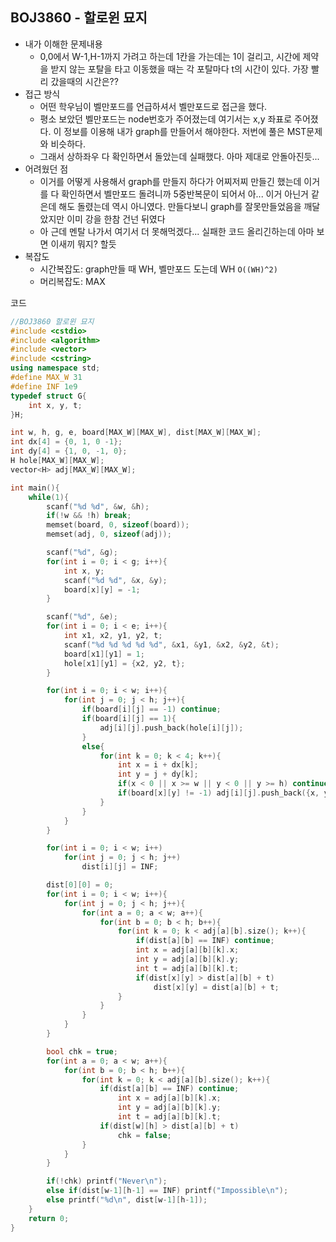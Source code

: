 ## BOJ3860 - 할로윈 묘지

- 내가 이해한 문제내용
  - 0,0에서 W-1,H-1까지 가려고 하는데 1칸을 가는데는 1이 걸리고, 시간에 제약을 받지 않는 포탈을 타고 이동했을 때는 각 포탈마다 t의 시간이 있다. 가장 빨리 갔을때의 시간은??
- 접근 방식
  - 어떤 학우님이 벨만포드를 언급하셔서 벨만포드로 접근을 했다.
  - 평소 보았던 벨만포드는 node번호가 주어졌는데 여기서는 x,y 좌표로 주어졌다. 이 정보를 이용해 내가 graph를 만들어서 해야한다. 저번에 풀은 MST문제와 비슷하다.
  - 그래서 상하좌우 다 확인하면서 돌았는데 실패했다. 아마 제대로 안돌아진듯...
- 어려웠던 점
  - 이거를 어떻게 사용해서 graph를 만들지 하다가 어찌저찌 만들긴 했는데 이거를 다 확인하면서 벨만포드 돌려니까 5중반복문이 되어서 아... 이거 아닌거 같은데 해도 돌렸는데 역시 아니였다. 만들다보니 graph를 잘못만들었음을 깨달았지만 이미 강을 한참 건넌 뒤였다
  - 아 근데 멘탈 나가서 여기서 더 못해먹겠다... 실패한 코드 올리긴하는데 아마 보면 이새끼 뭐지? 할듯
- 복잡도
  - 시간복잡도:  graph만들 때 WH, 벨만포드 도는데 WH `O((WH)^2)`
  - 머리복잡도: MAX

코드

```c++
//BOJ3860 할로윈 묘지
#include <cstdio>
#include <algorithm>
#include <vector>
#include <cstring>
using namespace std;
#define MAX_W 31
#define INF 1e9
typedef struct G{
    int x, y, t;
}H;

int w, h, g, e, board[MAX_W][MAX_W], dist[MAX_W][MAX_W];
int dx[4] = {0, 1, 0 -1};
int dy[4] = {1, 0, -1, 0};
H hole[MAX_W][MAX_W];
vector<H> adj[MAX_W][MAX_W];

int main(){
    while(1){
        scanf("%d %d", &w, &h);
        if(!w && !h) break;
        memset(board, 0, sizeof(board));
        memset(adj, 0, sizeof(adj));

        scanf("%d", &g);
        for(int i = 0; i < g; i++){
            int x, y;
            scanf("%d %d", &x, &y);
            board[x][y] = -1;
        }

        scanf("%d", &e);
        for(int i = 0; i < e; i++){
            int x1, x2, y1, y2, t;
            scanf("%d %d %d %d %d", &x1, &y1, &x2, &y2, &t);
            board[x1][y1] = 1;
            hole[x1][y1] = {x2, y2, t};                        
        }

        for(int i = 0; i < w; i++){
            for(int j = 0; j < h; j++){
                if(board[i][j] == -1) continue;
                if(board[i][j] == 1){
                    adj[i][j].push_back(hole[i][j]);
                }
                else{
                    for(int k = 0; k < 4; k++){
                        int x = i + dx[k];
                        int y = j + dy[k];
                        if(x < 0 || x >= w || y < 0 || y >= h) continue;
                        if(board[x][y] != -1) adj[i][j].push_back({x, y, 1});
                    }
                }
            }
        }

        for(int i = 0; i < w; i++)
            for(int j = 0; j < h; j++)
                dist[i][j] = INF;

        dist[0][0] = 0;
        for(int i = 0; i < w; i++){
            for(int j = 0; j < h; j++){
                for(int a = 0; a < w; a++){
                    for(int b = 0; b < h; b++){
                        for(int k = 0; k < adj[a][b].size(); k++){
                            if(dist[a][b] == INF) continue;
                            int x = adj[a][b][k].x;
                            int y = adj[a][b][k].y;
                            int t = adj[a][b][k].t;
                            if(dist[x][y] > dist[a][b] + t)
                                dist[x][y] = dist[a][b] + t;
                        }
                    }
                }
            }
        }

        bool chk = true;
        for(int a = 0; a < w; a++){
            for(int b = 0; b < h; b++){
                for(int k = 0; k < adj[a][b].size(); k++){
                    if(dist[a][b] == INF) continue;
                        int x = adj[a][b][k].x;
                        int y = adj[a][b][k].y;
                        int t = adj[a][b][k].t;
                    if(dist[w][h] > dist[a][b] + t)
                        chk = false;
                }
            }
        }

        if(!chk) printf("Never\n");
        else if(dist[w-1][h-1] == INF) printf("Impossible\n");
        else printf("%d\n", dist[w-1][h-1]);
    }
    return 0;
}
```

